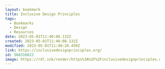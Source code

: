 ```yaml
---
layout: bookmark
title: Inclusive Design Principles
tags:
  - Bookmarks
  - Design
  - Resources
date: 2023-05-01T11:40:08.132Z
created: 2023-05-01T11:40:08.132Z
modified: 2023-05-01T11:40:20.459Z
link: https://inclusivedesignprinciples.org/
id: 566316622
image: https://rdl.ink/render/https%3A%2F%2Finclusivedesignprinciples.org%2F
---
```

